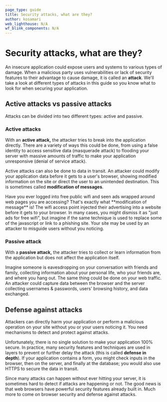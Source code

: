 ```yaml
---
page_type: guide
title: Security attacks, what are they?
author: kosamari
web_lighthouse: N/A
wf_blink_components: N/A
---
```


# Security attacks, what are they?

An insecure application could expose users and systems to various types of
damage. When a malicious party uses vulnerabilities or lack of security features
to their advantage to cause damage, it is called an **attack**. We'll take a
look at different types of attacks in this guide so you know what to look for
when securing your application.

## Active attacks vs passive attacks

Attacks can be divided into two different types: active and passive.

### Active attacks

With an **active attack,** the attacker tries to break into the application
directly. There are a variety of ways this could be done, from using a false
identity to access sensitive data (masquerade attack) to flooding your server
with massive amounts of traffic to make your application unresponsive (denial of
service attack). 

Active attacks can also be done to data in transit. An attacker could modify
your application data before it gets to a user's browser, showing modified
information on the site or direct the user to an unintended destination. This is
sometimes called **modification of messages**.

<div class="note">Have you ever logged into free public wifi and seen ads
wrapped around web pages you are accessing? That's exactly what **modification
of message** is! The wifi access point injected their advertising into a website
before it gets to your browser. In many cases, you might dismiss it as "just ads
for free wifi", but imagine if the same technique is used to replace some of the
javascript or link to a phishing site. Your site may be used by an attacker to
misguide users without you noticing.</div>

### Passive attack

With a **passive attack,** the attacker tries to collect or learn information
from the application but does not affect the application itself.

Imagine someone is eavesdropping on your conversation with friends and family,
collecting information about your personal life, who your friends are, and where
you hang out. The same thing could be done on your web traffic. An attacker
could capture data between the browser and the server collecting usernames &
passwords, users' browsing history, and data exchanged.  

## Defense against attacks

Attackers can directly harm your application or perform a malicious operation on
your site without you or your users noticing it. You need mechanisms to detect
and protect against attacks.

Unfortunately, there is no single solution to make your application 100% secure.
In practice, many security features and techniques are used in layers to prevent
or further delay the attack (this is called **defense in depth**). If your
application contains a form, you might check inputs in the browser, then on the
server, and finally at the database; you would also use HTTPS to secure the data
in transit.

Since many attacks can happen without ever hitting your server, it is sometimes
hard to detect if attacks are happening or not. The good news is that web
browsers have powerful security features already built in. Much more to come on
browser security and defense against attacks.